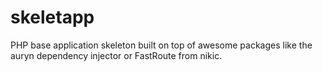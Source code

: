 # skeletapp

PHP base application skeleton built on top of awesome packages like the auryn dependency injector or FastRoute from nikic.
